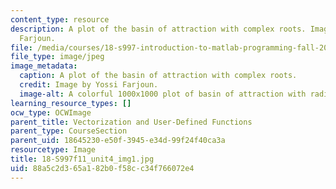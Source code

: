 ```yaml
---
content_type: resource
description: A plot of the basin of attraction with complex roots. Image by Yossi
  Farjoun.
file: /media/courses/18-s997-introduction-to-matlab-programming-fall-2011/88a5c2d365a182b0f58cc34f766072e4_18-S997f11_unit4_img1.jpg
file_type: image/jpeg
image_metadata:
  caption: A plot of the basin of attraction with complex roots.
  credit: Image by Yossi Farjoun.
  image-alt: A colorful 1000x1000 plot of basin of attraction with radial symmetry.
learning_resource_types: []
ocw_type: OCWImage
parent_title: Vectorization and User-Defined Functions
parent_type: CourseSection
parent_uid: 18645230-e50f-3945-e34d-99f24f40ca3a
resourcetype: Image
title: 18-S997f11_unit4_img1.jpg
uid: 88a5c2d3-65a1-82b0-f58c-c34f766072e4
---
```

